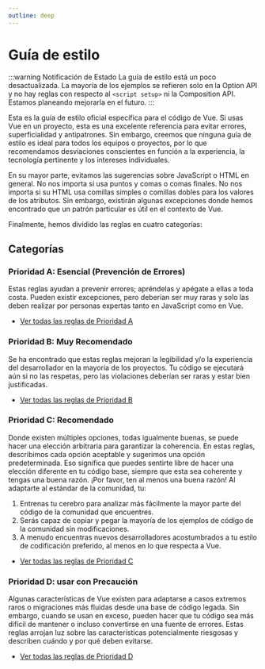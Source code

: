 ```yaml
---
outline: deep
---
```


# Guía de estilo

:::warning Notificación de Estado
La guía de estilo está un poco desactualizada. La mayoría de los ejemplos se refieren solo en la Option API y no hay reglas con respecto al `<script setup>` ni la Composition API. Estamos planeando mejorarla en el futuro.
:::

Esta es la guía de estilo oficial específica para el código de Vue. Si usas Vue en un proyecto, esta es una excelente referencia para evitar errores, superficialidad y antipatrones. Sin embargo, creemos que ninguna guía de estilo es ideal para todos los equipos o proyectos, por lo que recomendamos desviaciones conscientes en función a la experiencia, la tecnología pertinente y los intereses individuales.

En su mayor parte, evitamos las sugerencias sobre JavaScript o HTML en general. No nos importa si usa puntos y comas o comas finales. No nos importa si su HTML usa comillas simples o comillas dobles para los valores de los atributos. Sin embargo, existirán algunas excepciones donde hemos encontrado que un patrón particular es útil en el contexto de Vue.

Finalmente, hemos dividido las reglas en cuatro categorías:

## Categorías

### Prioridad A: Esencial (Prevención de Errores)

Estas reglas ayudan a prevenir errores; apréndelas y apégate a ellas a toda costa. Pueden existir excepciones, pero deberían ser muy raras y solo las deben realizar por personas expertas tanto en JavaScript como en Vue.

- [Ver todas las reglas de Prioridad A](./rules-essential)

### Prioridad B: Muy Recomendado

Se ha encontrado que estas reglas mejoran la legibilidad y/o la experiencia del desarrollador en la mayoría de los proyectos. Tu código se ejecutará aún si no las respetas, pero las violaciones deberían ser raras y estar bien justificadas.

- [Ver todas las reglas de Prioridad B](./rules-strong-recommended)

### Prioridad C: Recomendado

Donde existen múltiples opciones, todas igualmente buenas, se puede hacer una elección arbitraria para garantizar la coherencia. En estas reglas, describimos cada opción aceptable y sugerimos una opción predeterminada. Eso significa que puedes sentirte libre de hacer una elección diferente en tu código base, siempre que esta sea coherente y tengas una buena razón. ¡Por favor, ten al menos una buena razón! Al adaptarte al estándar de la comunidad, tu:

1. Entrenas tu cerebro para analizar más fácilmente la mayor parte del código de la comunidad que encuentres.
2. Serás capaz de copiar y pegar la mayoría de los ejemplos de código de la comunidad sin modificaciones.
3. A menudo encuentras nuevos desarrolladores acostumbrados a tu estilo de codificación preferido, al menos en lo que respecta a Vue.

- [Ver todas las reglas de Prioridad C](./rules-recommended)

### Prioridad D: usar con Precaución

Algunas características de Vue existen para adaptarse a casos extremos raros o migraciones más fluidas desde una base de código legada. Sin embargo, cuando se usan en exceso, pueden hacer que tu código sea más difícil de mantener o incluso convertirse en una fuente de errores. Estas reglas arrojan luz sobre las características potencialmente riesgosas y describen cuándo y por qué deben evitarse.

- [Ver todas las reglas de Prioridad D](./rules-use-with-caution)
